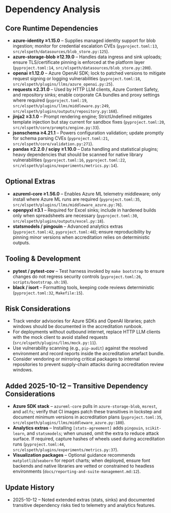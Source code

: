 # Dependency Analysis

## Core Runtime Dependencies
- **azure-identity ≥1.15.0** – Supplies managed identity support for blob ingestion; monitor for credential escalation CVEs (`pyproject.toml:13`, `src/elspeth/datasources/blob_store.py:125`).
- **azure-storage-blob ≥12.19.0** – Handles data ingress and sink uploads; ensure TLS/certificate pinning is enforced at the platform layer (`pyproject.toml:14`, `src/elspeth/datasources/blob_store.py:200`).
- **openai ≥1.12.0** – Azure OpenAI SDK; lock to patched versions to mitigate request signing or logging vulnerabilities (`pyproject.toml:18`, `src/elspeth/plugins/llms/azure_openai.py:25`).
- **requests ≥2.31.0** – Used by HTTP LLM clients, Azure Content Safety, and repository sinks; enable corporate CA bundles and proxy settings where required (`pyproject.toml:19`, `src/elspeth/plugins/llms/middleware.py:249`, `src/elspeth/plugins/outputs/repository.py:168`).
- **jinja2 ≥3.1.0** – Prompt rendering engine; StrictUndefined mitigates template injection but stay current for sandbox fixes (`pyproject.toml:20`, `src/elspeth/core/prompts/engine.py:33`).
- **jsonschema ≥4.21.1** – Powers configuration validation; update promptly for schema parsing CVEs (`pyproject.toml:21`, `src/elspeth/core/validation.py:271`).
- **pandas ≥2.2.0 / scipy ≥1.10.0** – Data handling and statistical plugins; heavy dependencies that should be scanned for native library vulnerabilities (`pyproject.toml:16`, `pyproject.toml:22`, `src/elspeth/plugins/experiments/metrics.py:14`).
<!-- UPDATE 2025-10-12: Concurrency and analytics features do not add new hard dependencies but rely on optional extras enumerated below; ensure patch cadence covers these optional stacks when enabled. -->

## Optional Extras
- **azureml-core ≥1.56.0** – Enables Azure ML telemetry middleware; only install where Azure ML runs are required (`pyproject.toml:35`, `src/elspeth/plugins/llms/middleware_azure.py:76`).
- **openpyxl ≥3.1** – Required for Excel sinks; include in hardened builds only when spreadsheets are necessary (`pyproject.toml:30`, `src/elspeth/plugins/outputs/excel.py:18`).
- **statsmodels / pingouin** – Advanced analytics extras (`pyproject.toml:42`, `pyproject.toml:48`); ensure reproducibility by pinning minor versions when accreditation relies on deterministic outputs.
<!-- UPDATE 2025-10-12: Matplotlib/seaborn are optional but required for PNG/HTML visual analytics sinks; install via `pip install matplotlib seaborn` or an internal extra when chart artifacts are needed (`src/elspeth/plugins/outputs/visual_report.py:66`). -->
<!-- UPDATE 2025-10-12: Additional extras include `[stats-bayesian]`, `[stats-planning]`, `[stats-distribution]`, and `[sinks-excel]`, enabling Bayesian comparisons, power analysis, distribution drift detection, and Excel exports respectively (`pyproject.toml:46`, `pyproject.toml:50`, `pyproject.toml:54`). -->

## Tooling & Development
- **pytest / pytest-cov** – Test harness invoked by `make bootstrap` to ensure changes do not regress security controls (`pyproject.toml:26`, `scripts/bootstrap.sh:19`).
- **black / isort** – Formatting tools, keeping code reviews deterministic (`pyproject.toml:32`, `Makefile:15`).

## Risk Considerations
- Track vendor advisories for Azure SDKs and OpenAI libraries; patch windows should be documented in the accreditation runbook.
- For deployments without outbound internet, replace HTTP LLM clients with the mock client to avoid stalled requests (`src/elspeth/plugins/llms/mock.py:11`).
- Use vulnerability scanning (e.g., `pip-audit`) against the resolved environment and record reports inside the accreditation artefact bundle.
- Consider vendoring or mirroring critical packages to internal repositories to prevent supply-chain attacks during accreditation review windows.

## Added 2025-10-12 – Transitive Dependency Considerations
- **Azure SDK stack** – `azureml-core` pulls in `azure-storage-blob`, `msrest`, and `adlfs`; verify that CI images patch these transitives in lockstep and document minimum versions in accreditation plans (`pyproject.toml:35`, `src/elspeth/plugins/llms/middleware_azure.py:180`).
- **Analytics extras** – Installing `[stats-agreement]` adds `pingouin`, `scikit-learn`, and `statsmodels`; when unused, omit the extra to reduce attack surface. If required, capture hashes of wheels used during accreditation runs (`pyproject.toml:44`, `src/elspeth/plugins/experiments/metrics.py:37`).
- **Visualization packages** – Optional guidance recommends `matplotlib`/`seaborn` for report charts; when deployed, ensure font backends and native libraries are vetted or constrained to headless environments (`docs/reporting-and-suite-management.md:12`).

## Update History
- 2025-10-12 – Noted extended extras (stats, sinks) and documented transitive dependency risks tied to telemetry and analytics features.
